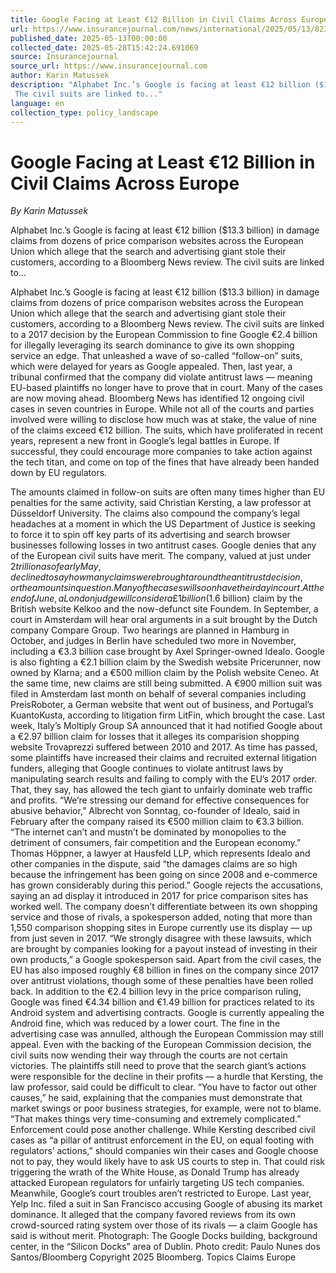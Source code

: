 ```yaml
---
title: Google Facing at Least €12 Billion in Civil Claims Across Europe
url: https://www.insurancejournal.com/news/international/2025/05/13/823462.htm
published_date: 2025-05-13T00:00:00
collected_date: 2025-05-28T15:42:24.691069
source: Insurancejournal
source_url: https://www.insurancejournal.com
author: Karin Matussek
description: "Alphabet Inc.’s Google is facing at least €12 billion ($13.3 billion) in damage claims from dozens of price comparison websites across the European Union which allege that the search and advertising giant stole their customers, according to a Bloomberg News review. 
 The civil suits are linked to..."
language: en
collection_type: policy_landscape
---
```


# Google Facing at Least €12 Billion in Civil Claims Across Europe

*By Karin Matussek*

Alphabet Inc.’s Google is facing at least €12 billion ($13.3 billion) in damage claims from dozens of price comparison websites across the European Union which allege that the search and advertising giant stole their customers, according to a Bloomberg News review. 
 The civil suits are linked to...

Alphabet Inc.’s Google is facing at least €12 billion ($13.3 billion) in damage claims from dozens of price comparison websites across the European Union which allege that the search and advertising giant stole their customers, according to a Bloomberg News review. 
 The civil suits are linked to a 2017 decision by the European Commission to fine Google €2.4 billion for illegally leveraging its search dominance to give its own shopping service an edge. That unleashed a wave of so-called “follow-on” suits, which were delayed for years as Google appealed. Then, last year, a tribunal confirmed that the company did violate antitrust laws — meaning EU-based plaintiffs no longer have to prove that in court. Many of the cases are now moving ahead. 
 Bloomberg News has identified 12 ongoing civil cases in seven countries in Europe. While not all of the courts and parties involved were willing to disclose how much was at stake, the value of nine of the claims exceed €12 billion. 
 The suits, which have proliferated in recent years, represent a new front in Google’s legal battles in Europe. If successful, they could encourage more companies to take action against the tech titan, and come on top of the fines that have already been handed down by EU regulators. 
 
 The amounts claimed in follow-on suits are often many times higher than EU penalties for the same activity, said Christian Kersting, a law professor at Düsseldorf University. The claims also compound the company’s legal headaches at a moment in which the US Department of Justice is seeking to force it to spin off key parts of its advertising and search browser businesses following losses in two antitrust cases. 
 Google denies that any of the European civil suits have merit. The company, valued at just under $2 trillion as of early May, declined to say how many claims were brought around the antitrust decision, or the amounts in question. 
 Many of the cases will soon have their day in court. At the end of June, a London judge will consider a £1 billion ($1.6 billion) claim by the British website Kelkoo and the now-defunct site Foundem. In September, a court in Amsterdam will hear oral arguments in a suit brought by the Dutch company Compare Group. 
 Two hearings are planned in Hamburg in October, and judges in Berlin have scheduled two more in November, including a €3.3 billion case brought by Axel Springer-owned Idealo. Google is also fighting a €2.1 billion claim by the Swedish website Pricerunner, now owned by Klarna; and a €500 million claim by the Polish website Ceneo. 
 At the same time, new claims are still being submitted. A €900 million suit was filed in Amsterdam last month on behalf of several companies including PreisRoboter, a German website that went out of business, and Portugal’s KuantoKusta, according to litigation firm LitFin, which brought the case. Last week, Italy’s Moltiply Group SA announced that it had notified Google about a €2.97 billion claim for losses that it alleges its comparision shopping website Trovaprezzi suffered between 2010 and 2017. 
 As time has passed, some plaintiffs have increased their claims and recruited external litigation funders, alleging that Google continues to violate antitrust laws by manipulating search results and failing to comply with the EU’s 2017 order. That, they say, has allowed the tech giant to unfairly dominate web traffic and profits. 
 “We’re stressing our demand for effective consequences for abusive behavior,” Albrecht von Sonntag, co-founder of Idealo, said in February after the company raised its €500 million claim to €3.3 billion. “The internet can’t and mustn’t be dominated by monopolies to the detriment of consumers, fair competition and the European economy.” 
 Thomas Höppner, a lawyer at Hausfeld LLP, which represents Idealo and other companies in the dispute, said “the damages claims are so high because the infringement has been going on since 2008 and e-commerce has grown considerably during this period.” 
 Google rejects the accusations, saying an ad display it introduced in 2017 for price comparison sites has worked well. The company doesn’t differentiate between its own shopping service and those of rivals, a spokesperson added, noting that more than 1,550 comparison shopping sites in Europe currently use its display — up from just seven in 2017. 
 “We strongly disagree with these lawsuits, which are brought by companies looking for a payout instead of investing in their own products,” a Google spokesperson said. 
 Apart from the civil cases, the EU has also imposed roughly €8 billion in fines on the company since 2017 over antitrust violations, though some of these penalties have been rolled back. In addition to the €2.4 billion levy in the price comparison ruling, Google was fined €4.34 billion and €1.49 billion for practices related to its Android system and advertising contracts. Google is currently appealing the Android fine, which was reduced by a lower court. The fine in the advertising case was annulled, although the European Commission may still appeal. 
 Even with the backing of the European Commission decision, the civil suits now wending their way through the courts are not certain victories. The plaintiffs still need to prove that the search giant’s actions were responsible for the decline in their profits — a hurdle that Kersting, the law professor, said could be difficult to clear. 
 “You have to factor out other causes,” he said, explaining that the companies must demonstrate that market swings or poor business strategies, for example, were not to blame. “That makes things very time-consuming and extremely complicated.” 
 Enforcement could pose another challenge. While Kersting described civil cases as “a pillar of antitrust enforcement in the EU, on equal footing with regulators’ actions,” should companies win their cases and Google choose not to pay, they would likely have to ask US courts to step in. That could risk triggering the wrath of the White House, as Donald Trump has already attacked European regulators for unfairly targeting US tech companies. 
 Meanwhile, Google’s court troubles aren’t restricted to Europe. Last year, Yelp Inc. filed a suit in San Francisco accusing Google of abusing its market dominance. It alleged that the company favored reviews from its own crowd-sourced rating system over those of its rivals — a claim Google has said is without merit. 
 Photograph: The Google Docks building, background center, in the “Silicon Docks” area of Dublin. Photo credit: Paulo Nunes dos Santos/Bloomberg 
 Copyright 2025 Bloomberg. 
 Topics 
 Claims 
 Europe